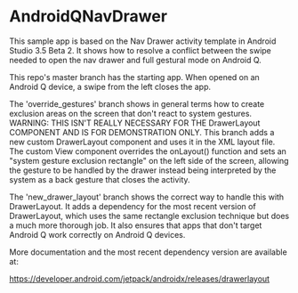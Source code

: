 # AndroidQNavDrawer

This sample app is based on the Nav Drawer activity template in Android Studio 3.5 Beta 2. It shows how to resolve a conflict between the swipe needed to open the nav drawer and full gestural mode on Android Q. 

This repo's master branch has the starting app. When opened on an Android Q device, a swipe from the left closes the app. 

The 'override_gestures' branch shows in general terms how to create exclusion areas on the screen that don't react to system gestures. WARNING: THIS ISN'T REALLY NECESSARY FOR THE DrawerLayout COMPONENT AND IS FOR DEMONSTRATION ONLY. This branch adds a new custom DrawerLayout component and uses it in the XML layout file. The custom View component overrides the onLayout() function and sets an "system gesture exclusion rectangle" on the left side of the screen, allowing the gesture to be handled by the drawer instead being interpreted by the system as a back gesture that closes the activity.

The 'new_drawer_layout' branch shows the correct way to handle this with DrawerLayout. It adds a dependency for the most recent version of DrawerLayout, which uses the same rectangle exclusion technique but does a much more thorough job. It also ensures that apps that don't target Android Q work correctly on Android Q devices.

More documentation and the most recent dependency version are available at:

https://developer.android.com/jetpack/androidx/releases/drawerlayout
